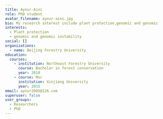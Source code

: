 ```yaml
---
title: Aynur·Aini
role: PhD student
avatar_filename: aynur·aini.jpg
bio: My research interest include plant protection,genomic and genomic instability.
interests:
  - Plant protection
  - genomic and genomic instability
social: []
organizations:
  - name: Beijing Forestry University
education:
  courses:
    - institution: Northeast Forestry University
      course: Bacholar in forest conservation
      year: 2010
    - course: Msc
      institution: Xinjiang University
      year: 2015
email: aynur2005@126.com
superuser: false
user_groups:
  - Researchers
  - PhD
---
```

